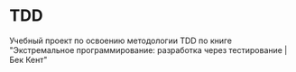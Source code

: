 # TDD

Учебный проект по освоению методологии TDD по книге "Экстремальное программирование: разработка через тестирование | Бек Кент"
